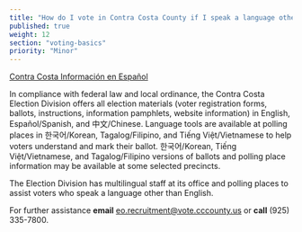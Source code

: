 ```yaml
---
title: "How do I vote in Contra Costa County if I speak a language other than English?"
published: true
weight: 12
section: "voting-basics"
priority: "Minor"
---
```


[Contra Costa Información en Español](https://www.cocovote.us/registro-y-opciones-de-votacion/introduction-to-elections-es/?lang=es)     

In compliance with federal law and local ordinance, the Contra Costa Election Division offers all election materials (voter registration forms, ballots, instructions, information pamphlets, website information) in English, Español/Spanish, and 中文/Chinese. Language tools are available at polling places in 한국어/Korean, Tagalog/Filipino, and Tiếng Việt/Vietnamese to help voters understand and mark their ballot. 한국어/Korean, Tiếng Việt/Vietnamese, and Tagalog/Filipino versions of ballots and polling place information may be available at some selected precincts.  

The Election Division has multilingual staff at its office and polling places to assist voters who speak a language other than English.  

For further assistance **email** [eo.recruitment@vote.cccounty.us](mailto:eo.recruitment@vote.cccounty.us) or **call** (925) 335-7800.  
